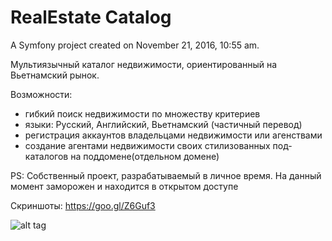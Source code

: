 RealEstate Catalog
=======
A Symfony project created on November 21, 2016, 10:55 am.

Мультиязычный каталог недвижимости, ориентированный на Вьетнамский рынок.

Возможности:
- гибкий поиск недвижимости по множеству критериев
- языки: Русский, Английский, Вьетнамский (частичный перевод)
- регистрация аккаунтов владельцами недвижимости или агенствами
- создание агентами недвижимости своих стилизованных под-каталогов на поддомене(отдельном домене)

PS:
Собственный проект, разрабатываемый в личное время.
На данный момент заморожен и находится в открытом доступе

Скриншоты: https://goo.gl/Z6Guf3

![alt tag](https://lh3.googleusercontent.com/ADtud_mzJiCLX_-qBdiUOwVCK39J08GhJ8YatHUcscweas22WADUCO7SRGpcfkzuwDV6mQ6Vct8P9zi-44dXS4CF-0V6kXP1XhLVDemSVu958pR_6Gt4UwnunhvObQCQLCkXX7AQzMtu_nmYm0GjSsSocSFS21YMTNrnucjxORYLwny-1mCCFK2Bj10joWUEVrvpGzv7tnKISUaNk6H2NM95OUfnkoKdKcsiXlAxWJpkpiP_-Ay_qWIqCXQiD2f89UPi1Gx_MQ8wYHS6i7gm-j8jc_HqjW6gXeYwTLMT6vs2AxsHyaIQX7Pp0pCIW4fSyMdFczESl4Jpqzsr9BGE0HIvAK60vQi21TH8K11_eE-PpP9xGlR2_F6cfS67EDIuPE6CjT-n1BqCepVQZ65sPRrj6lH-TmQF5t9TB7tkDg-HA_F-qqz6y1wWhnyiKGBeWPxC4OYbZ7NxL-5QVlCB_GpaUVOYN0r9OpS9tjiObkDKalKZozVGACxsCL91l3cvBMDcXPQ3ljTgpxZaJ4K84Lfoi1TgKtYNNkm1SVNgXTy3ZLaqyIeBq6tO5NjWxKtVvk88WdeL=w1865-h990)